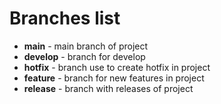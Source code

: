 <h1>Branches list</h1>
<ul>
  <li><b>main</b> - main branch of project</li>
  <li><b>develop</b> - branch for develop</li>
  <li><b>hotfix</b> - branch use to create hotfix in project</li>
  <li><b>feature</b> - branch for new features in project</li>
  <li><b>release</b> - branch with releases of project</li>
</ul>
